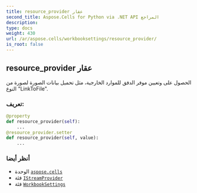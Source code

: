 ```yaml
---
title: resource_provider عقار
second_title: Aspose.Cells for Python via .NET API المراجع
description:
type: docs
weight: 430
url: /ar/aspose.cells/workbooksettings/resource_provider/
is_root: false
---
```

##  resource_provider عقار

الحصول على وتعيين موفر الدفق للموارد الخارجية، مثل تحميل بيانات الصورة لصورة من النوع "LinkToFile".
###  تعريف:
```python
@property
def resource_provider(self):
    ...
@resource_provider.setter
def resource_provider(self, value):
    ...
```

###  أنظر أيضا
* الوحدة [`aspose.cells`](../../)
* فئة [`IStreamProvider`](/cells/python-net/ar/aspose.cells/istreamprovider)
* فئة [`WorkbookSettings`](/cells/python-net/ar/aspose.cells/workbooksettings)
